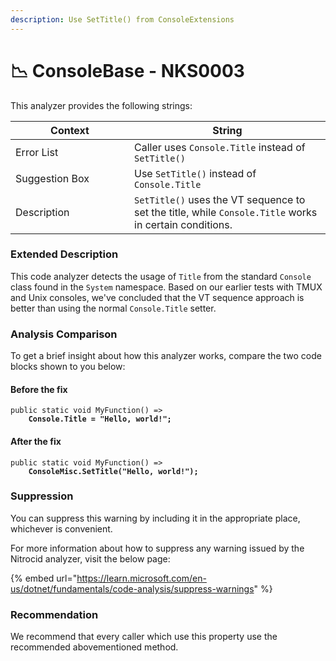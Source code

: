 ```yaml
---
description: Use SetTitle() from ConsoleExtensions
---
```


# 📉 ConsoleBase - NKS0003

This analyzer provides the following strings:

<table><thead><tr><th width="174">Context</th><th>String</th></tr></thead><tbody><tr><td>Error List</td><td>Caller uses <code>Console.Title</code> instead of <code>SetTitle()</code></td></tr><tr><td>Suggestion Box</td><td>Use <code>SetTitle()</code> instead of <code>Console.Title</code></td></tr><tr><td>Description</td><td><code>SetTitle()</code> uses the VT sequence to set the title, while <code>Console.Title</code> works in certain conditions.</td></tr></tbody></table>

### Extended Description

This code analyzer detects the usage of `Title` from the standard `Console` class found in the `System` namespace. Based on our earlier tests with TMUX and Unix consoles, we've concluded that the VT sequence approach is better than using the normal `Console.Title` setter.

### Analysis Comparison

To get a brief insight about how this analyzer works, compare the two code blocks shown to you below:

#### Before the fix

<pre class="language-csharp" data-title="Somewhere in your mod code..." data-line-numbers><code class="lang-csharp">public static void MyFunction() =>
<strong>    Console.Title = "Hello, world!";
</strong></code></pre>

#### After the fix

<pre class="language-csharp" data-title="Somewhere in your mod code..." data-line-numbers><code class="lang-csharp">public static void MyFunction() =>
<strong>    ConsoleMisc.SetTitle("Hello, world!");
</strong></code></pre>

### Suppression

You can suppress this warning by including it in the appropriate place, whichever is convenient.

For more information about how to suppress any warning issued by the Nitrocid analyzer, visit the below page:

{% embed url="https://learn.microsoft.com/en-us/dotnet/fundamentals/code-analysis/suppress-warnings" %}

### Recommendation

We recommend that every caller which use this property use the recommended abovementioned method.

